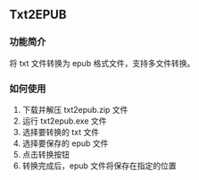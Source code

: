 ## Txt2EPUB

### 功能简介

将 txt 文件转换为 epub 格式文件，支持多文件转换。

### 如何使用

1. 下载并解压 txt2epub.zip 文件
2. 运行 txt2epub.exe 文件
3. 选择要转换的 txt 文件
4. 选择要保存的 epub 文件
5. 点击转换按钮
6. 转换完成后，epub 文件将保存在指定的位置
